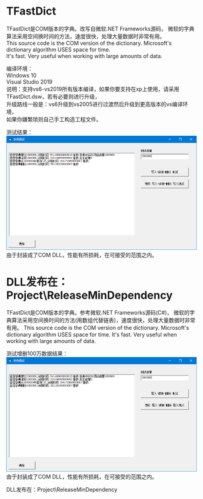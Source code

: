 # TFastDict
TFastDict是COM版本的字典。改写自微软.NET Frameworks源码，
微软的字典算法采用空间换时间的方法，速度很快，处理大量数据时非常有用。    
This source code is the COM version of the dictionary. Microsoft's dictionary algorithm USES space for time.      
It's fast. Very useful when working with large amounts of data.      
   
编译环境：   
Windows 10   
Visual Studio 2019   
说明：支持vs6-vs2019所有版本编译，如果你要支持在xp上使用，请采用TFastDict.dsw，若有必要则进行升级，   
升级路线一般是：vs6升级到vs2005进行过渡然后升级到更高版本的vs编译环境，   
如果你嫌繁琐则自己手工构造工程文件。   
   
测试结果：   
![image](https://github.com/bzmework/TFastDict/blob/master/test.jpg)   
由于封装成了COM DLL，性能有所损耗，在可接受的范围之内。   
   
DLL发布在：Project\ReleaseMinDependency    
=======
TFastDict是COM版本的字典。参考微软.NET Frameworks源码(C#)，
微软的字典算法采用空间换时间的方法(用数组代替链表)，速度很快，处理大量数据时非常有用。 
This source code is the COM version of the dictionary. Microsoft's dictionary algorithm USES space for time. 
It's fast. Very useful when working with large amounts of data.

测试增删100万数据结果：   
![image](https://github.com/bzmework/TFastDict/blob/master/test.jpg)   
由于封装成了COM DLL，性能有所损耗，在可接受的范围之内。   
   
DLL发布在：Project\ReleaseMinDependency    
